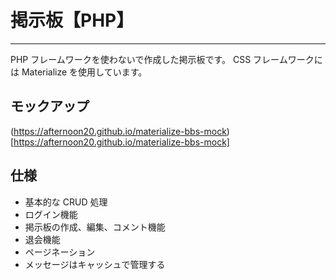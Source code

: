 # 掲示板【PHP】

---

PHP フレームワークを使わないで作成した掲示板です。
CSS フレームワークには Materialize を使用しています。

## モックアップ

(https://afternoon20.github.io/materialize-bbs-mock)[https://afternoon20.github.io/materialize-bbs-mock]

## 仕様

- 基本的な CRUD 処理
- ログイン機能
- 掲示板の作成、編集、コメント機能
- 退会機能
- ページネーション
- メッセージはキャッシュで管理する
